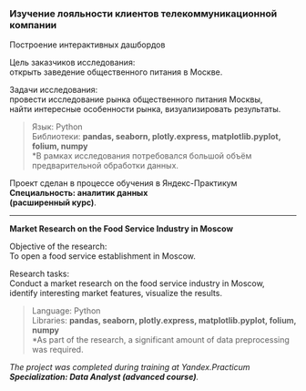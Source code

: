 ### **Изучение лояльности клиентов телекоммуникационной компании**
Построение интерактивных дашбордов


Цель заказчиков исследования:\
открыть заведение общественного питания в Москве.

Задачи исследования:\
провести исследование рынка общественного питания Москвы,\
найти интересные особенности рынка, визуализировать результаты.

>Язык: Python\
Библиотеки: **pandas, seaborn, plotly.express, matplotlib.pyplot, folium, numpy**\
*В рамках исследования потребовался большой объём предварительной обработки данных.

Проект сделан в процессе обучения в Яндекс-Практикум\
**Специальность: аналитик данных\
(расширенный курс)**.
________________________

**Market Research on the Food Service Industry in Moscow**

Objective of the research:\
To open a food service establishment in Moscow.

Research tasks:\
Conduct a market research on the food service industry in Moscow,\
identify interesting market features, visualize the results.

>Language: Python\
Libraries: **pandas, seaborn, plotly.express, matplotlib.pyplot, folium, numpy**\
*As part of the research, a significant amount of data preprocessing was required.

*The project was completed during training at Yandex.Practicum\
**Specialization: Data Analyst (advanced course)**.*
